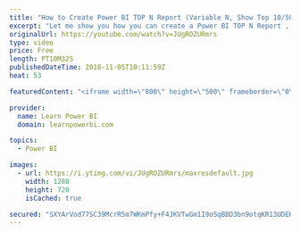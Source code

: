 ```yaml
---
title: "How to Create Power BI TOP N Report (Variable N, Show Top 10/50/100…)"
excerpt: "Let me show you how you can create a Power BI TOP N Report , using a Variable N, that means you can show Top 10, Top 50, Top 100 or really any Top or Bottom Number you like.  👉 Download Power BI File in Video at https://web.learnpowerbi.com/download/  This is part of our complete TOP N playlist where"
originalUrl: https://youtube.com/watch?v=JUgROZURmrs
type: video
price: Free
length: PT10M32S
publishedDateTime: 2018-11-05T10:11:59Z
heat: 53

featuredContent: "<iframe width=\"800\" height=\"500\" frameborder=\"0\" src=\"https://www.youtube.com/embed/JUgROZURmrs\" allow=\"accelerometer; autoplay; encrypted-media; gyroscope; picture-in-picture\" allowfullscreen></iframe>"

provider:
  name: Learn Power BI
  domain: learnpowerbi.com

topics:
  - Power BI

images:
  - url: https://i.ytimg.com/vi/JUgROZURmrs/maxresdefault.jpg
    width: 1280
    height: 720
    isCached: true

secured: "SXYArVod77SC39McrR5m7WKmPfy+F4JKVTwGm1I9oSqBBD3bn9otqKR13UDEKwjcT7GjNr9eig+TR5D1ex1iPIp6miOyFdh0nIINmqUpwRmnU0XOajO4Z+VH5XGoXVGVExlLdQ3LAIgjKVrFImL4wla/FeqF1ge1K6puMgRB1ozTA5OYXfHgYfRSpKW8g2bQAxmduCVYV/4r84yqak5YWAkYjBt6Vhm9vO2DNIpgIFaTzdQyR5SciwniFZbU6qDPUTY7XuUDvF23lVjRRESmIE91R7+IJRrJXoLT70jjVoxmV2tHRj8vnrgrWKtO0LqdtZfh402wcpfI0EMIOFTPC+wkcWbwh2sRAKh8KEuy09i6q9gN7DI3L957Va+s+aISIb+nNtvmgta7MU/0IwgFHnlcbarAsiY2AJ2XNhXJaSo=;McsPo6OBMGWEp5F4HD6c6A=="
---
```


